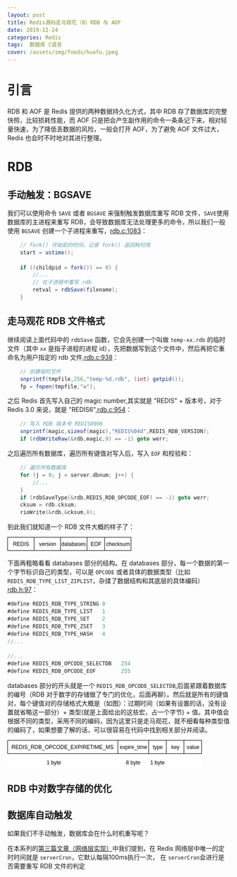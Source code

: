 ```yaml
---
layout: post
title: Redis源码走马观花（8）RDB 与 AOF
date: 2019-12-24
categories: Redis
tags:  数据库 C语言
cover: /assets/img/foods/huafu.jpeg
---
```


# 引言

RDB 和 AOF 是 Redis 提供的两种数据持久化方式，其中 RDB 存了数据库的完整快照，比较损耗性能，而 AOF 只是把会产生副作用的命令一条条记下来，相对轻量快速，为了降低丢数据的风险，一般会打开 AOF，为了避免 AOF 文件过大，Redis 也会时不时地对其进行整理。

# RDB

## 手动触发：BGSAVE

我们可以使用命令 `SAVE` 或者 `BGSAVE` 来强制触发数据库重写 RDB 文件，`SAVE`使用数据库的主进程来重写 RDB，会导致数据库无法处理更多的命令，所以我们一般使用 `BGSAVE` 创建一个子进程来重写，[rdb.c:1083](https://github.com/DQinYuan/redis-3.0-annotated/blob/unstable/src/rdb.c#L1083)：

```java
    // fork() 开始前的时间，记录 fork() 返回耗时用
    start = ustime();

    if ((childpid = fork()) == 0) {
        //...
        // 在子进程中重写 rdb
        retval = rdbSave(filename);
    }
```

## 走马观花 RDB 文件格式

继续阅读上面代码中的 `rdbSave` 函数，它会先创建一个叫做 `temp-xx.rdb` 的临时文件（其中 `xx` 是指子进程的进程 id），先把数据写到这个文件中，然后再把它重命名为用户指定的 rdb 文件,[rdb.c:938](https://github.com/DQinYuan/redis-3.0-annotated/blob/unstable/src/rdb.c#L938)：

```java
    // 创建临时文件
    snprintf(tmpfile,256,"temp-%d.rdb", (int) getpid());
    fp = fopen(tmpfile,"w");
```

之后 Redis 首先写入自己的 magic number,其实就是 "REDIS" + 版本号，对于 Redis 3.0 来说，就是 "REDIS6",[rdb.c:954](https://github.com/DQinYuan/redis-3.0-annotated/blob/unstable/src/rdb.c#L954)：

```java
    // 写入 RDB 版本号 REDIS0006
    snprintf(magic,sizeof(magic),"REDIS%04d",REDIS_RDB_VERSION);
    if (rdbWriteRaw(&rdb,magic,9) == -1) goto werr;
```

之后遍历所有数据库，遍历所有键值对写入后，写入 `EOF` 和校验和：

```c
    // 遍历所有数据库
    for (j = 0; j < server.dbnum; j++) {
        //...
    }
    if (rdbSaveType(&rdb,REDIS_RDB_OPCODE_EOF) == -1) goto werr;
    cksum = rdb.cksum;
    rioWrite(&rdb,&cksum,8);
```

到此我们就知道一个 RDB 文件大概的样子了：

![rdb文件结构](/assets/img/redis-read/rdb-struct.png)

下面再粗略看看 databases 部分的结构。在 databases 部分，每一个数据的第一个字节标识自己的类型，可以是 `OPCODE` 或者具体的数据类型（比如 `REDIS_RDB_TYPE_LIST_ZIPLIST`，杂揉了数据结构和其底层的具体编码）[rdb.h:97](https://github.com/DQinYuan/redis-3.0-annotated/blob/unstable/src/rdb.h#L97)：

```java
#define REDIS_RDB_TYPE_STRING 0
#define REDIS_RDB_TYPE_LIST   1
#define REDIS_RDB_TYPE_SET    2
#define REDIS_RDB_TYPE_ZSET   3
#define REDIS_RDB_TYPE_HASH   4
//...

//...
#define REDIS_RDB_OPCODE_SELECTDB   254
#define REDIS_RDB_OPCODE_EOF        255
```

databases 部分的开头就是一个 `REDIS_RDB_OPCODE_SELECTDB`,后面紧跟着数据库的编号（RDB 对于数字的存储做了专门的优化，后面再聊）。然后就是所有的键值对，每个键值对的存储格式大概是（如图）：过期时间（如果有设置的话，没有设置就省略这一部分）+ 类型(就是上面给出的这些宏，占一个字节) + 值。其中值会根据不同的类型，采用不同的编码，因为这里只是走马观花，就不细看每种类型值的编码了，如果想要了解的话，可以很容易在代码中找到相关部分并阅读。

![read中单个 kv 存储](/assets/img/redis-read/kvpair.png)

## RDB 中对数字存储的优化




## 数据库自动触发

如果我们不手动触发，数据库会在什么时机重写呢？

在本系列的[第三篇文章（网络层实现）](http://dqyuan.top/2019/11/07/redis-read-3.html)中我们提到，在 Redis 网络层中唯一的定时时间就是 `serverCron`，它默认每隔100ms执行一次， 在 `serverCron`会进行是否需要重写 RDB 文件的判定


